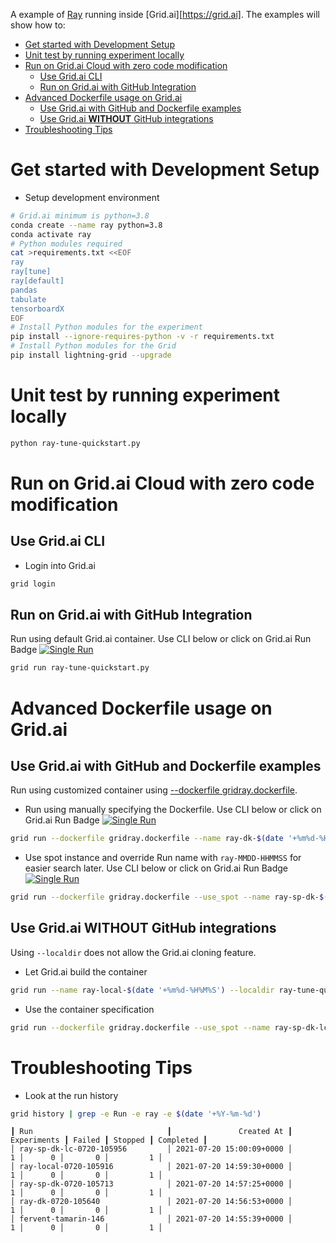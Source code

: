 A example of [Ray](https://docs.ray.io/en/master/) running inside [Grid.ai][https://grid.ai].  The examples will show how to:

- [Get started with Development Setup](#get-started-with-development-setup)
- [Unit test by running experiment locally](#unit-test-by-running-experiment-locally)
- [Run on Grid.ai Cloud with zero code modification](#run-on-gridai-cloud-with-zero-code-modification)
  - [Use Grid.ai CLI](#use-gridai-cli)
  - [Run on Grid.ai with GitHub Integration](#run-on-gridai-with-github-integration)
- [Advanced Dockerfile usage on Grid.ai](#advanced-dockerfile-usage-on-gridai)
  - [Use Grid.ai with GitHub and Dockerfile examples](#use-gridai-with-github-and-dockerfile-examples)
  - [Use Grid.ai **WITHOUT** GitHub integrations](#use-gridai-without-github-integrations)
- [Troubleshooting Tips](#troubleshooting-tips)

# Get started with Development Setup

- Setup development environment

```bash
# Grid.ai minimum is python=3.8
conda create --name ray python=3.8
conda activate ray
# Python modules required
cat >requirements.txt <<EOF
ray
ray[tune]
ray[default]
pandas
tabulate
tensorboardX
EOF
# Install Python modules for the experiment
pip install --ignore-requires-python -v -r requirements.txt
# Install Python modules for the Grid
pip install lightning-grid --upgrade
```

# Unit test by running experiment locally

```bash
python ray-tune-quickstart.py
```

# Run on Grid.ai Cloud with zero code modification

## Use Grid.ai CLI

- Login into Grid.ai

```bash
grid login
```

## Run on Grid.ai with GitHub Integration

Run using default Grid.ai container.  Use CLI below or click on Grid.ai Run Badge [![Single Run](https://img.shields.io/badge/rid_AI-run-78FF96.svg?labelColor=black&logo=data:image/svg%2bxml;base64,PHN2ZyB3aWR0aD0iNDgiIGhlaWdodD0iNDgiIGZpbGw9Im5vbmUiIHhtbG5zPSJodHRwOi8vd3d3LnczLm9yZy8yMDAwL3N2ZyI+PHBhdGggZD0iTTEgMTR2MjBhMTQgMTQgMCAwMDE0IDE0aDlWMzYuOEgxMi42VjExaDIyLjV2N2gxMS4yVjE0QTE0IDE0IDAgMDAzMi40IDBIMTVBMTQgMTQgMCAwMDEgMTR6IiBmaWxsPSIjZmZmIi8+PHBhdGggZD0iTTM1LjIgNDhoMTEuMlYyNS41SDIzLjl2MTEuM2gxMS4zVjQ4eiIgZmlsbD0iI2ZmZiIvPjwvc3ZnPg==)](
https://platform.grid.ai/#/runs?script=https://github.com/robert-s-lee/grid-ray/blob/725ea1bbb9fcb661bd850d6e7270efce4c554719/ray-tune-quickstart.py&cloud=grid&instance=t2.medium&accelerators=1&disk_size=200&framework=lightning&script_args=ray-tune-quickstart.py
)


```bash
grid run ray-tune-quickstart.py
```

# Advanced Dockerfile usage on Grid.ai

## Use Grid.ai with GitHub and Dockerfile examples

Run using customized container using [--dockerfile gridray.dockerfile](gridray.dockerfile). 

- Run using manually specifying the Dockerfile.  Use CLI below or click on Grid.ai Run Badge 
[![Single Run](https://img.shields.io/badge/rid_AI-run-78FF96.svg?labelColor=black&logo=data:image/svg%2bxml;base64,PHN2ZyB3aWR0aD0iNDgiIGhlaWdodD0iNDgiIGZpbGw9Im5vbmUiIHhtbG5zPSJodHRwOi8vd3d3LnczLm9yZy8yMDAwL3N2ZyI+PHBhdGggZD0iTTEgMTR2MjBhMTQgMTQgMCAwMDE0IDE0aDlWMzYuOEgxMi42VjExaDIyLjV2N2gxMS4yVjE0QTE0IDE0IDAgMDAzMi40IDBIMTVBMTQgMTQgMCAwMDEgMTR6IiBmaWxsPSIjZmZmIi8+PHBhdGggZD0iTTM1LjIgNDhoMTEuMlYyNS41SDIzLjl2MTEuM2gxMS4zVjQ4eiIgZmlsbD0iI2ZmZiIvPjwvc3ZnPg==)](
https://platform.grid.ai/#/runs?script=https://github.com/robert-s-lee/grid-ray/blob/725ea1bbb9fcb661bd850d6e7270efce4c554719/ray-tune-quickstart.py&cloud=grid&instance=t2.medium&accelerators=1&disk_size=200&framework=lightning&script_args=ray-tune-quickstart.py)



```bash
grid run --dockerfile gridray.dockerfile --name ray-dk-$(date '+%m%d-%H%M%S') ray-tune-quickstart.py
```

- Use spot instance and override Run name with `ray-MMDD-HHMMSS` for easier search later.  Use CLI below or click on Grid.ai Run Badge
[![Single Run](https://img.shields.io/badge/rid_AI-run-78FF96.svg?labelColor=black&logo=data:image/svg%2bxml;base64,PHN2ZyB3aWR0aD0iNDgiIGhlaWdodD0iNDgiIGZpbGw9Im5vbmUiIHhtbG5zPSJodHRwOi8vd3d3LnczLm9yZy8yMDAwL3N2ZyI+PHBhdGggZD0iTTEgMTR2MjBhMTQgMTQgMCAwMDE0IDE0aDlWMzYuOEgxMi42VjExaDIyLjV2N2gxMS4yVjE0QTE0IDE0IDAgMDAzMi40IDBIMTVBMTQgMTQgMCAwMDEgMTR6IiBmaWxsPSIjZmZmIi8+PHBhdGggZD0iTTM1LjIgNDhoMTEuMlYyNS41SDIzLjl2MTEuM2gxMS4zVjQ4eiIgZmlsbD0iI2ZmZiIvPjwvc3ZnPg==)](
https://platform.grid.ai/#/runs?script=https://github.com/robert-s-lee/grid-ray/blob/725ea1bbb9fcb661bd850d6e7270efce4c554719/ray-tune-quickstart.py&cloud=grid&use_spot&instance=t2.medium&accelerators=1&disk_size=200&framework=lightning&script_args=ray-tune-quickstart.py)

```bash
grid run --dockerfile gridray.dockerfile --use_spot --name ray-sp-dk-$(date '+%m%d-%H%M%S') ray-tune-quickstart.py
```
## Use Grid.ai **WITHOUT** GitHub integrations

Using `--localdir` does not allow the Grid.ai cloning feature. 

- Let Grid.ai build the container
```bash
grid run --name ray-local-$(date '+%m%d-%H%M%S') --localdir ray-tune-quickstart.py
```

- Use the container specification 

```bash
grid run --dockerfile gridray.dockerfile --use_spot --name ray-sp-dk-lc-$(date '+%m%d-%H%M%S') --localdir ray-tune-quickstart.py

```

# Troubleshooting Tips

- Look at the run history
```bash
grid history | grep -e Run -e ray -e $(date '+%Y-%m-%d')
```

```
┃ Run                              ┃               Created At ┃ Experiments ┃ Failed ┃ Stopped ┃ Completed ┃
│ ray-sp-dk-lc-0720-105956         │ 2021-07-20 15:00:09+0000 │           1 │      0 │       0 │         1 │
│ ray-local-0720-105916            │ 2021-07-20 14:59:30+0000 │           1 │      0 │       0 │         1 │
│ ray-sp-dk-0720-105713            │ 2021-07-20 14:57:25+0000 │           1 │      0 │       0 │         1 │
│ ray-dk-0720-105640               │ 2021-07-20 14:56:53+0000 │           1 │      0 │       0 │         1 │
│ fervent-tamarin-146              │ 2021-07-20 14:55:39+0000 │           1 │      0 │       0 │         1 │
```